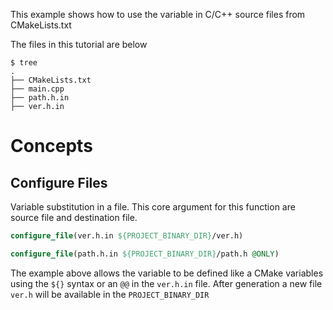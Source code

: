 This example shows how to use the variable in C/C++ source files from CMakeLists.txt

The files in this tutorial are below
```
$ tree
.
├── CMakeLists.txt
├── main.cpp
├── path.h.in
├── ver.h.in
```
# Concepts
## Configure Files
Variable substitution in a file.
This core argument for this function are source file and destination file.
```cmake
configure_file(ver.h.in ${PROJECT_BINARY_DIR}/ver.h)

configure_file(path.h.in ${PROJECT_BINARY_DIR}/path.h @ONLY)
```
The example above allows the variable to be defined like a CMake variables using the `${}` syntax or an `@@` in the `ver.h.in` file.
After generation a new file `ver.h` will be available in the `PROJECT_BINARY_DIR` 